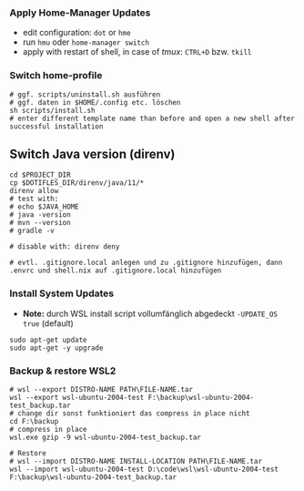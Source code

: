 ### Apply Home-Manager Updates
- edit configuration: `dot` or `hme`
- run `hmu` oder `home-manager switch`
- apply with restart of shell, in case of *tmux*: `CTRL+D` bzw. `tkill`

### Switch home-profile
```shell
# ggf. scripts/uninstall.sh ausführen
# ggf. daten in $HOME/.config etc. löschen
sh scripts/install.sh
# enter different template name than before and open a new shell after successful installation
```

## Switch Java version (direnv)
```shell
cd $PROJECT_DIR
cp $DOTIFLES_DIR/direnv/java/11/*
direnv allow
# test with:
# echo $JAVA_HOME
# java -version
# mvn --version
# gradle -v

# disable with: direnv deny

# evtl. .gitignore.local anlegen und zu .gitignore hinzufügen, dann .envrc und shell.nix auf .gitignore.local hinzufügen
``` 

### Install System Updates
- **Note:** durch WSL install script vollumfänglich abgedeckt `-UPDATE_OS true` (default)
```shell
sudo apt-get update
sudo apt-get -y upgrade
```

### Backup & restore WSL2
```shell
# wsl --export DISTRO-NAME PATH\FILE-NAME.tar
wsl --export wsl-ubuntu-2004-test F:\backup\wsl-ubuntu-2004-test_backup.tar
# change dir sonst funktioniert das compress in place nicht
cd F:\backup
# compress in place
wsl.exe gzip -9 wsl-ubuntu-2004-test_backup.tar

# Restore
# wsl --import DISTRO-NAME INSTALL-LOCATION PATH\FILE-NAME.tar
wsl --import wsl-ubuntu-2004-test D:\code\wsl\wsl-ubuntu-2004-test F:\backup\wsl-ubuntu-2004-test_backup.tar
```

